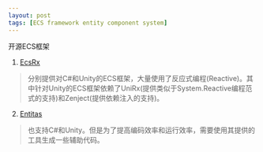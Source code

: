 ```yaml
---
layout: post
tags: [ECS framework entity component system]
---
```

开源ECS框架

1. [EcsRx](https://github.com/EcsRx)
> 分别提供对C#和Unity的ECS框架，大量使用了反应式编程(Reactive)。其中针对Unity的ECS框架依赖了UniRx(提供类似于System.Reactive编程范式的支持)和Zenject(提供依赖注入的支持)。
2. [Entitas](https://github.com/sschmid/Entitas-CSharp)
> 也支持C#和Unity。但是为了提高编码效率和运行效率，需要使用其提供的工具生成一些辅助代码。